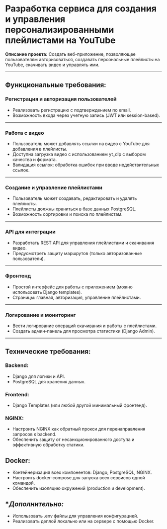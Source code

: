 # **Разработка сервиса для создания и управления персонализированными плейлистами на YouTube**

**Описание проекта:**
Создать веб-приложение, позволяющее пользователям авторизоваться, создавать персональные плейлисты на YouTube, скачивать видео и управлять ими.

---

## **Функциональные требования:**

### **Регистрация и авторизация пользователей**

- Реализовать регистрацию с подтверждением по email.
- Возможность входа через учетную запись (JWT или session-based).

---

### **Работа с видео**

- Пользователь может добавлять ссылки на видео с YouTube для добавления в плейлисты.
- Доступна загрузка видео с использованием yt_dlp с выбором качества и формата.
- Валидация ссылок: обработка ошибок при вводе недействительных ссылок.

---

### **Создание и управление плейлистами**

- Пользователь может создавать, редактировать и удалять плейлисты.
- Плейлисты должны храниться в базе данных PostgreSQL.
- Возможность сортировки и поиска по плейлистам.

---

### **API для интеграции**

- Разработать REST API для управления плейлистами и скачивания видео.
- Предусмотреть защиту маршрутов (только авторизованные пользователи).

---

### **Фронтенд**

- Простой интерфейс для работы с приложением (можно использовать Django templates).
- Страницы: главная, авторизация, управление плейлистами.

---

### **Логирование и мониторинг**

- Вести логирование операций скачивания и работы с плейлистами.
- Создать админ-панель для просмотра статистики (Django Admin).

---

## **Технические требования:**

### **Backend:**

- Django для логики и API.
- PostgreSQL для хранения данных.

### **Frontend:**

- Django Templates (или любой другой минимальный фронтенд).

### **NGINX:**

- Настроить NGINX как обратный прокси для перенаправления запросов к backend.
- Обеспечить защиту от несанкционированного доступа и эффективную обработку статики.

## **Docker:**

- Контейнеризация всех компонентов: Django, PostgreSQL, NGINX.
- Настроить docker-compose для запуска всех сервисов одной командой.
- Обеспечить изоляцию окружений (production и development).

## **Дополнительно:*

- Использовать .env файлы для управления конфигурацией.
- Реализовать деплой локально или на сервере с помощью Docker.